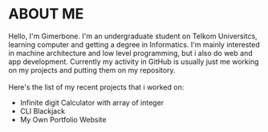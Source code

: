 # ABOUT ME
Hello, I'm Gimerbone. I'm an undergraduate student on Telkom Universitcs, learning computer and getting a degree in Informatics.
I'm mainly interested in machine architecture and low level programming, but i also do web and app development.
Currently my activity in GitHub is usually just me working on my projects and putting them on my repository. <br>
<br>
Here's the list of my recent projects that i worked on:<br>
- Infinite digit Calculator with array of integer
- CLI Blackjack
- My Own Portfolio Website

